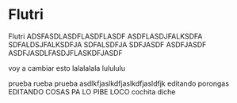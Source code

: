 # Flutri
Flutri
ADSFASDLASDFLASDFLASDF
ASDFLASDJFALKSDFA
SDFALDSJFALKSDFJA
SDFALSDFJA
SDFJASDF
ASDFJASDF
ASDFJASDLFASDJFLASKDFJASDF

voy a cambiar esto 
lalalalala
lulululu

prueba rueba prueba asdlkfjaslkdfjaslkdfjasldfjk
editando porongas
EDITANDO COSAS PA LO PIBE LOCO
cochita diche
